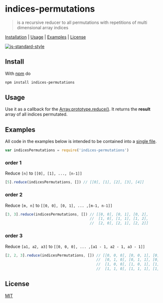 # indices-permutations

> is a recursive reducer to all permutations with repetitions of multi dimensional array indices

[Installation](#installation) |
[Usage](#usage) |
[Examples](#examples) |
[License](#license)

[![js-standard-style](https://cdn.rawgit.com/feross/standard/master/badge.svg)](https://github.com/feross/standard)

## Install

With [npm](https://www.npmjs.com/) do

```bash
npm install indices-permutations
```

## Usage

Use it as a callback for the [Array.prototype.reduce()](https://developer.mozilla.org/en-US/docs/Web/JavaScript/Reference/Global_Objects/Array/Reduce).
It returns the **result** array of all indices permutated.

## Examples

All code in the examples below is intended to be contained into a [single file](https://github.com/fibo/indices-permutations/blob/master/test.js).

```javaScript
var indicesPermutations = require('indices-permutations')
```

### order 1

Reduce `[n]` to `[[0], [1], ..., [n-1]]`

```javaScript
[5].reduce(indicesPermutations, []) // [[0], [1], [2], [3], [4]]
```

### order 2

Reduce `[m, n]` to `[[0, 0], [0, 1], ... ,[m-1, n-1]]`

```javaScript
[3, 3].reduce(indicesPermutations, []) // [[0, 0], [0, 1], [0, 2],
                                       //  [1, 0], [1, 1], [1, 2],
                                       //  [2, 0], [2, 1], [2, 2]]
```

### order 3

Reduce `[a1, a2, a3]` to `[[0, 0, 0], ... ,[a1 - 1, a2 - 1, a3 - 1]]`

```javaScript
[2, 2, 3].reduce(indicesPermutations, []) // [[0, 0, 0], [0, 0, 1], [0, 0, 2],
                                          //  [0, 1, 0], [0, 1, 1], [0, 1, 2],
                                          //  [1, 0, 0], [1, 0, 1], [1, 0, 2],
                                          //  [1, 1, 0], [1, 1, 1], [1, 1, 2]]
```

## License

[MIT](http://g14n.info/mit-license/)

